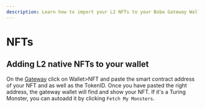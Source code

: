 ```yaml
---
description: Learn how to import your L2 NFTs to your Boba Gateway Wallet
---
```


# NFTs

## Adding L2 native NFTs to your wallet

On the [Gateway](https://gateway.boba.network) click on Wallet>NFT and paste the smart contract address of your NFT and as well as the TokenID. Once you have pasted the right address, the gateway wallet will find and show your NFT. If it's a Turing Monster, you can autoadd it by clicking `Fetch My Monsters`.

